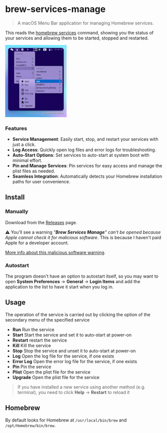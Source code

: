 # brew-services-manage

> A macOS Menu Bar application for managing Homebrew services.

This reads the [homebrew services](https://github.com/Homebrew/homebrew-services) command, showing you the status of your services and allowing them to be started, stopped and restarted.

<img src="docs/screenshot.png" alt="Screenshot" width="197">

### Features

- **Service Management**: Easily start, stop, and restart your services with just a click.
- **Log Access**: Quickly open log files and error logs for troubleshooting.
- **Auto-Start Options**: Set services to auto-start at system boot with minimal effort.
- **Pin and Manage Services**: Pin services for easy access and manage the plist files as needed.
- **Seamless Integration**: Automatically detects your Homebrew installation paths for user convenience.

## Install

### Manually

Download from the [Releases](https://github.com/persiliao/brew-services-manage/releases) page.

⚠️ You'll see a warning <cite>"**Brew Services Manage**" can't be opened because Apple cannot check it for malicious software</cite>. This is because I haven't paid Apple for a developer account.

[More info about this malicious software warning](https://support.apple.com/en-gb/guide/mac-help/mchleab3a043/mac).

### Autostart

The program doesn't have an option to autostart itself, so you may want to open **System Preferences** -> **General** -> **Login Items** and add the application to the list to have it start when you log in.

## Usage

The operation of the service is carried out by clicking the option of the secondary menu of the specified service

- **Run** Run the service
- **Start** Start the service and set it to auto-start at power-on
- **Restart** restart the service
- **Kill** Kill the service
- **Stop** Stop the service and unset it to auto-start at power-on
- **Log** Open the log file for the service, if one exists
- **Error Log** Open the error log file for the service, if one exists
- **Pin** Pin the service
- **Plist** Open the plist file for the service
- **Upgrade** Open the plist file for the service

> If you have installed a new service using another method (e.g. terminal), you need to click **Help** -> **Restart** to reload it

## Homebrew

By default looks for Homebrew at `/usr/local/bin/brew` and `/opt/Homebrew/bin/brew`.
